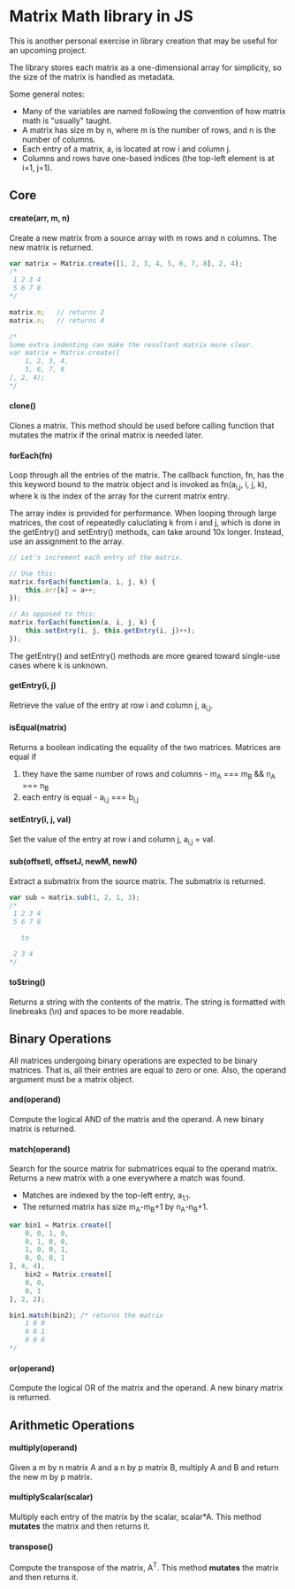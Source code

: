 # Matrix Math library in JS

This is another personal exercise in library creation that may be useful for an upcoming project.

The library stores each matrix as a one-dimensional array for simplicity, so the size of the matrix is handled as metadata.

Some general notes:
 * Many of the variables are named following the convention of how matrix math is "usually" taught.
 * A matrix has size m by n, where m is the number of rows, and n is the number of columns.
 * Each entry of a matrix, a, is located at row i and column j.
 * Columns and rows have one-based indices (the top-left element is at i=1, j=1).

## Core

#### create(arr, m, n)

Create a new matrix from a source array with m rows and n columns. The new matrix is returned.

```javascript
var matrix = Matrix.create([1, 2, 3, 4, 5, 6, 7, 8], 2, 4);
/*
 1 2 3 4
 5 6 7 8
*/

matrix.m;   // returns 2
matrix.n;   // returns 4

/*
Some extra indenting can make the resultant matrix more clear.
var matrix = Matrix.create([
    1, 2, 3, 4,
    5, 6, 7, 8
], 2, 4);
*/
```

#### clone()

Clones a matrix. This method should be used before calling function that mutates the matrix if the orinal matrix is needed later.

#### forEach(fn)

Loop through all the entries of the matrix. The callback function, fn, has the this keyword bound to the matrix object and is invoked as fn(a<sub>i,j</sub>, i, j, k), where k is the index of the array for the current matrix entry.

The array index is provided for performance. When looping through large matrices, the cost of repeatedly caluclating k from i and j, which is done in the getEntry() and setEntry() methods, can take around 10x longer. Instead, use an assignment to the array.

```javascript
// Let's increment each entry of the matrix.

// Use this:
matrix.forEach(function(a, i, j, k) {
    this.arr[k] = a++;
});

// As opposed to this:
matrix.forEach(function(a, i, j, k) {
    this.setEntry(i, j, this.getEntry(i, j)++);
});
```

The getEntry() and setEntry() methods are more geared toward single-use cases where k is unknown.

#### getEntry(i, j)

Retrieve the value of the entry at row i and column j, a<sub>i,j</sub>.

#### isEqual(matrix)

Returns a boolean indicating the equality of the two matrices. Matrices are equal if
 1. they have the same number of rows and columns - m<sub>A</sub> === m<sub>B</sub> && n<sub>A</sub> === n<sub>B</sub>
 2. each entry is equal - a<sub>i,j</sub> === b<sub>i,j</sub>

#### setEntry(i, j, val)

Set the value of the entry at row i and column j, a<sub>i,j</sub> = val.

#### sub(offsetI, offsetJ, newM, newN)

Extract a submatrix from the source matrix. The submatrix is returned.

```javascript
var sub = matrix.sub(1, 2, 1, 3);
/*
 1 2 3 4
 5 6 7 8

   to

 2 3 4
*/
```

#### toString()

Returns a string with the contents of the matrix. The string is formatted with linebreaks (\n) and spaces to be more readable.


## Binary Operations

All matrices undergoing binary operations are expected to be binary matrices. That is, all their entries are equal to zero or one. Also, the operand argument must be a matrix object.

#### and(operand)

Compute the logical AND of the matrix and the operand. A new binary matrix is returned.

#### match(operand)

Search for the source matrix for submatrices equal to the operand matrix. Returns a new matrix with a one everywhere a match was found.
 * Matches are indexed by the top-left entry, a<sub>1,1</sub>.
 * The returned matrix has size m<sub>A</sub>-m<sub>B</sub>+1 by n<sub>A</sub>-n<sub>B</sub>+1.

```javascript
var bin1 = Matrix.create([
    0, 0, 1, 0,
    0, 1, 0, 0, 
    1, 0, 0, 1,
    0, 0, 0, 1
], 4, 4),
    bin2 = Matrix.create([
    0, 0,
    0, 1
], 2, 2);

bin1.match(bin2); /* returns the matrix
    1 0 0
    0 0 1
    0 0 0
*/
```

#### or(operand)

Compute the logical OR of the matrix and the operand. A new binary matrix is returned.


## Arithmetic Operations

#### multiply(operand)

Given a m by n matrix A and a n by p matrix B, multiply A and B and return the new m by p matrix.

#### multiplyScalar(scalar)

Multiply each entry of the matrix by the scalar, scalar*A. This method **mutates** the matrix and then returns it.

#### transpose()

Compute the transpose of the matrix, A<sup>T</sup>. This method **mutates** the matrix and then returns it.

